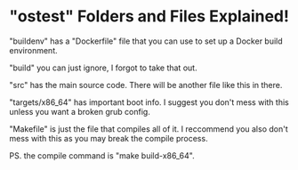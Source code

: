# "ostest" Folders and Files Explained!

"buildenv" has a "Dockerfile" file that you can use to set up a Docker build environment.

"build" you can just ignore, I forgot to take that out.

"src" has the main source code. There will be another file like this in there.

"targets/x86_64" has important boot info. I suggest you don't mess with this unless you want a broken grub config.

"Makefile" is just the file that compiles all of it. I reccommend you also don't mess with this as you may break the compile process.

PS. the compile command is "make build-x86_64".

